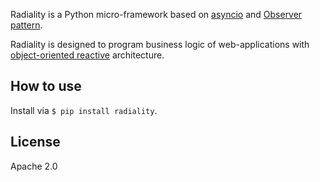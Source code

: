 Radiality is a Python micro-framework based on
[asyncio](https://docs.python.org/3/library/asyncio.html) and
[Observer pattern](http://en.wikipedia.org/wiki/Observer_pattern).

Radiality is designed to program business logic of web-applications with
[object-oriented
reactive](http://en.wikipedia.org/wiki/Reactive_programming#Object-oriented)
architecture.

## How to use

Install via `$ pip install radiality`.

## License

Apache 2.0
